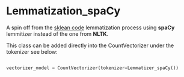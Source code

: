 # Lemmatization_spaCy

A spin off from the [sklean code](https://scikit-learn.org/stable/modules/feature_extraction.html) lemmatization process using **spaCy** lemmitizer instead of the one from **NLTK**.

This class can be added directly into the CountVectorizer under the tokenizer see below:

```python

vectorizer_model = CountVectorizer(tokenizer=Lemmatizer_spaCy())

```
